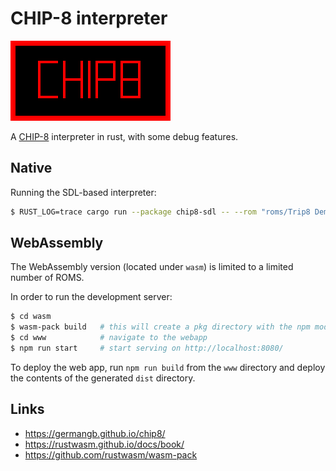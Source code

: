 # CHIP-8 interpreter

![](assets/chip8.png)

A [CHIP-8](https://en.wikipedia.org/wiki/CHIP-8) interpreter in rust, with some debug features.

## Native

Running the SDL-based interpreter:

```bash
$ RUST_LOG=trace cargo run --package chip8-sdl -- --rom "roms/Trip8 Demo (2008) [Revival Studios].ch8"
```

## WebAssembly

The WebAssembly version (located under `wasm`) is limited to a limited number of ROMS.

In order to run the development server:

```bash
$ cd wasm
$ wasm-pack build   # this will create a pkg directory with the npm module
$ cd www            # navigate to the webapp
$ npm run start     # start serving on http://localhost:8080/
```

To deploy the web app, run `npm run build` from the `www` directory and deploy the contents of the generated `dist` directory.

## Links

* https://germangb.github.io/chip8/
* https://rustwasm.github.io/docs/book/
* https://github.com/rustwasm/wasm-pack
